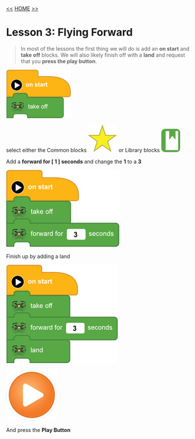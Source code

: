 [<<](07-lesson-2-block-help.md)  [HOME](https://github.com/drjonesy/ParrotDrone_Airborne_CodingWithTynker) [>>](09-lesson-4-fly-forward-turn-arond-come-back.md)
# Lesson 3: Flying Forward

> In most of the lessons the first thing we will do is add an **on start** and **take off** blocks. We will also likely finish off with a **land** and request that you **press the play button**.

![](images/06-L01-takeOff.png)

select either the Common blocks ![](images/06-L01-star.png) or Library blocks ![](images/06-L01-library.png)

Add a **forward for [  1  ] seconds** and change the **1** to a **3**

![](images/08-L3-forward.png)

Finish up by adding a land

![](images/08-L3-land.png)

![](images/06-L01-playBtn.png)

And press the **Play Button**
